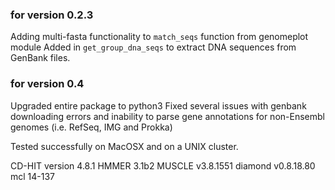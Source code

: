 ### for version 0.2.3

Adding multi-fasta functionality to ```match_seqs``` function from genomeplot module
Added in ```get_group_dna_seqs``` to extract DNA sequences from GenBank files.


### for version 0.4

Upgraded entire package to python3
Fixed several issues with genbank downloading errors and inability to parse
gene annotations for non-Ensembl genomes (i.e. RefSeq, IMG and Prokka)

Tested successfully on MacOSX and on a UNIX cluster.

CD-HIT version 4.8.1
HMMER 3.1b2
MUSCLE v3.8.1551
diamond v0.8.18.80
mcl 14-137
